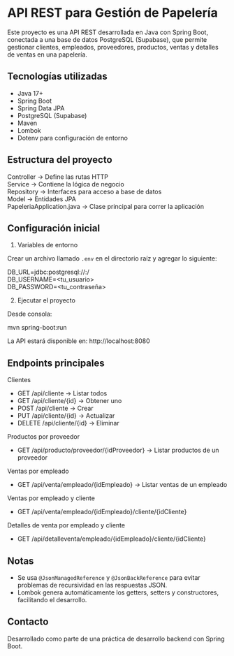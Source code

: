 API REST para Gestión de Papelería
==================================

Este proyecto es una API REST desarrollada en Java con Spring Boot, conectada a una base de datos PostgreSQL (Supabase), que permite gestionar clientes, empleados, proveedores, productos, ventas y detalles de ventas en una papelería.

Tecnologías utilizadas
----------------------

- Java 17+
- Spring Boot
- Spring Data JPA
- PostgreSQL (Supabase)
- Maven
- Lombok
- Dotenv para configuración de entorno

Estructura del proyecto
-----------------------

Controller       -> Define las rutas HTTP  
Service          -> Contiene la lógica de negocio  
Repository       -> Interfaces para acceso a base de datos  
Model            -> Entidades JPA  
PapeleriaApplication.java  -> Clase principal para correr la aplicación

Configuración inicial
---------------------

1. Variables de entorno

Crear un archivo llamado `.env` en el directorio raíz y agregar lo siguiente:

DB_URL=jdbc:postgresql://<HOST>:<PORT>/<DBNAME>  
DB_USERNAME=<tu_usuario>  
DB_PASSWORD=<tu_contraseña>

2. Ejecutar el proyecto

Desde consola:

mvn spring-boot:run

La API estará disponible en: http://localhost:8080

Endpoints principales
---------------------

Clientes
- GET /api/cliente -> Listar todos
- GET /api/cliente/{id} -> Obtener uno
- POST /api/cliente -> Crear
- PUT /api/cliente/{id} -> Actualizar
- DELETE /api/cliente/{id} -> Eliminar

Productos por proveedor
- GET /api/producto/proveedor/{idProveedor} -> Listar productos de un proveedor

Ventas por empleado
- GET /api/venta/empleado/{idEmpleado} -> Listar ventas de un empleado

Ventas por empleado y cliente
- GET /api/venta/empleado/{idEmpleado}/cliente/{idCliente}

Detalles de venta por empleado y cliente
- GET /api/detalleventa/empleado/{idEmpleado}/cliente/{idCliente}

Notas
-----

- Se usa `@JsonManagedReference` y `@JsonBackReference` para evitar problemas de recursividad en las respuestas JSON.
- Lombok genera automáticamente los getters, setters y constructores, facilitando el desarrollo.

Contacto
--------

Desarrollado como parte de una práctica de desarrollo backend con Spring Boot.